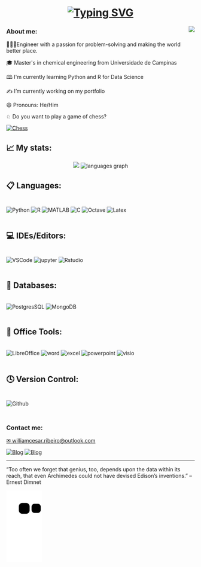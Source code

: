<h1 align="center">
  <a href="https://git.io/typing-svg"><img src="https://readme-typing-svg.herokuapp.com?font=Roboto&size=24&pause=1000&color=164ef7&center=true&vCenter=true&width=435&lines=Hello+World!+%F0%9F%8C%8E;Welcome+to+my+page%2C+I%E2%80%99m+William" alt="Typing SVG" /></a>
</h1>

<img align="right" height="350" src="https://64.media.tumblr.com/d98c7e0c53e1aaa8521ddcb31a421373/tumblr_nbyrlaLLDw1s141c3o1_r1_400.gif"  />

### <h3 align="left">About me:</h2>

 <p align="left">👨🏻‍🔬Engineer with a passion for problem-solving and making the world better place. 
 <p align="left">🎓 Master's in chemical engineering from Universidade de Campinas</p>
 <p align="left">🕮 I'm currently learning Python and R for Data Science</p>
 <p align="left">✍ I’m currently working on my portfolio</p>
 <p align="left">😄 Pronouns: He/Him</p>
 <p align="left">♘ Do you want to play a game of chess? 
 
  [<img alt="Chess" width="80" src="https://preview.redd.it/fd50cxqm4nl71.png?width=640&crop=smart&auto=webp&s=ddecdca190d6ff782bce6fccbe57efcb7084e7d2" />](https://www.chess.com/member/williamcesar)</p>
 
## 📈 My stats:

<div align="center">
  <img src="https://github-readme-stats.vercel.app/api?username=willc127&show_icons=true&theme=transparent" height="150"/>
  <img src="https://github-readme-stats.vercel.app/api/top-langs?locale=en&hide_title=false&layout=compact&card_width=250&langs_count=5&theme=transparent&hide_border=false&username=willc127" height="150" alt="languages graph"  />
</div>

## 📋 Languages:
<div style="display: inline_block"><br/>
<img align="center" alt="Python" src="https://img.shields.io/badge/python-3670A0?style=for-the-badge&logo=python&logoColor=ffdd54"/>
<img align="center" alt="R" src="https://img.shields.io/badge/r-%23276DC3.svg?style=for-the-badge&logo=r&logoColor=white"/>
  
<img align="center" alt="MATLAB" src="https://img.shields.io/badge/MATLAB-f00.svg?style=for-the-badge&logoColor=white&logo=data%3Aimage%2Fpng%3Bbase64%2CiVBORw0KGgoAAAANSUhEUgAAAEAAAABACAQAAAAAYLlVAAAABGdBTUEAALGPC%2FxhBQAAACBjSFJNAAB6JgAAgIQAAPoAAACA6AAAdTAAAOpgAAA6mAAAF3CculE8AAAAAmJLR0QA%2F4ePzL8AAAAJcEhZcwAACxIAAAsSAdLdfvwAAAAHdElNRQfnAQwAMQvhrMmoAAAGpElEQVRo3t2Ze4gVZRjG35k5x0te8rZoUkpkaZbhEiillqJoFhZFllgksiJWYi5loIVZQmnShQKjqCy8UURlaCDaKmZJpBarqxmJipfKTFdNPZeZ8%2BuPeec7c%2FbcZs%2Be%2FKMZ2HN2zsz3PO%2FzPt%2F7vTNjIVXebLEEyUQ93aoqAdsAWyISaehqErAEERkh%2FaRJGnPolNqo1m4hTKYRgAxf0hfBKX9dteBthGcA8EiTAQ5zrR6%2FDAQchHuBDCkAXJLAHjqqMpdBgS4cAlLABX4GMiSB98prUA3wGMIcIAl4jEdYBaTwgPvLOaE65uvEr0rgFQQhTqP%2Bf4zupdNQnfwvN%2FL3Q4gjDMNTCq%2BV1qAa8j8MeKSAFQoWQ1ikpC4yoJQGbY%2F%2Bes7p5IMnFdxC6MABIAG8UUqDtmY%2Fzm4gTYYMMJ7A9TGEOtXgJDXFNWgLARthpYJkgPP0yQHqyG%2Fqg8eLa1A5fBzhKRO9C%2BzIS88iTcK2apvQxkKYSBrwTAVclhOnhTCQpJbnWyhSkuxWr3iO2JIRZL58LTHxxBIREUdEGlqscpYckC0ikhRbHtAluo2rYRDfADYAkNa1zwOO0qXA2TPUI3vb7gFLoRfyFReBtJqvWSHezRPZQujN35qmOwsnoTXwDi%2FyD%2F6WJA0cZyYnABcYWwDARlgNXCpeEVtDYBUACRJkAPiGzszSifZTwXnuIDykqdpPvPIUxBCeAFKadWikDiHGUSUwu2B8FkJPTmoSRhZKQlTrDdK8wzFmM0wHelrzf5xuFK51NsJaTcLSQiSjRR9jl0KdZaD5pQfHNf7nKVbpHISpeu2%2BQkkonXdHI%2F0CSJMG6hDaYRNDWKbwJ%2BhBsVpvIfTir5BRnWgEHJOtm9kCuKSA1Sqqg1CLq5HVU2rFD1aMS8AH%2BS4odEEwWA3T2YgHuKSBRq4IRbpd499T2N05SbhbFThF75ZatZTc%2FxZnAiv4Sx3v4gFNdDWOEBYAaTxgIuX7%2Fzj7le6slmfnS34Li9mv0CkSuErgEJMQhPYIt2sxgo8o3%2Fs7CAt1Xdyeb8Js3Fcxi614GvUlXIItrd9X0QehJ4dMy9mTsp0%2FFsINJLRrGJ5L2f%2FoyCTWcEbhEnp7AQdYyH38qGq4wJ9MYT2QIgPcE0H%2BgMI6NeJbudcIvXiVgyHJ%2Fe0kHzJe7eWwCNcsP5gWdElEeP%2BsB7WQtShaQoO5o3M1sxuZTi9zaQxBqGWHpsZV%2BE2RoLN7J3Pv9FiYuOjKllGnz%2BWmvOkYnF6PC2RIAwfpEcF%2BuRosUSNuzlXgfR3UJ3AjgtAurzbYCPUG%2FiyDI8ufLUdDNIAMtVnygvBcjtMXITrXg93%2F%2FrbpgZKMbHFGeQv6fzeqBq9n6funDGevsRZ8y0AEC9skojsbzO9pxkWGd0JTtD3ZZSlkxCA%2F7TVCf8W%2FwKxQ7u%2FiiJkDFxgTEd42wN1Mt3glR5RCXTB62GSTOG4eLsDn9EEYzMpQgo5RGxHeQbCYzCcc5Byn%2BIGXGYywWJPwfdaEQZ4chF58qlPRBQ6zThtPvxh%2FR99I8L7sY9hF7pZiMbU0a3802lepJWuhjvM5RSet9z2r88xZSvoX9NpLWtqDEreTfZqEtfkEguk2gC2qQxKPjN54%2FsG8UHyl4VcSPKQBaOZCyF%2FoeEkGIdj5Q%2FgxLjANeFD%2FAJZHEv%2BzkILLGUZXrqaOA2SfoPnV5E0Ep3gU%2FZjPVn7njPL3W7J5FC9APvzHQIoUcJRRoV878o4GE9xLnaZvqZbM%2F%2BxEZ%2Foyh9NahFyGUKwE2whLTfR71bI2gqW6TtVKEmjwUqmm1MqJdCjN2gOsK%2BIDB%2BFxU65%2BoaaFZf3xRnFOTegBJ6mJVkrbITxqmrMRBTRwEKap1eAE%2FQvOmBjCEF0VfQ0WRyEQyNugRWR1HoEYwhQDn%2BDWohM2hlDDD8ZTZ6ISCPe25%2Bmfk4YY%2FoNa1PmTKFUvYggd%2BEzn159RCfj7bvVBeC7EEMbhGfgHKbdQ%2B%2BrNYA9NjI0O7iDMVQK7zdE4wigSBv6RsvDZCevkV8JyF13DOU3DBIQ4DsJoLhr4mZHgwxPdjk7Al26NGnG9HnuMlOmR61sBb%2FbWErgD8MgAt3GdWsmHn09resSKCPhp2Ky17AQXAU%2BXnGcpf4NSBQLBmxFXF9kEaSDFtErhK3lQ6dBE%2BO5pW%2FGHkP8FAQe%2FPffXxwYmm6MV7pW8N7SlXobKTtkk%2B%2FT%2FyO9JCzx6beOLS0e8tg1QGQFHEFs8qcJr1%2Bq%2BO65ga%2B3T8v8fgX8B8ZjTo%2FAiQoUAAAAldEVYdGRhdGU6Y3JlYXRlADIwMjMtMDEtMTJUMDA6NDk6MTErMDA6MDDEEfaoAAAAJXRFWHRkYXRlOm1vZGlmeQAyMDIzLTAxLTEyVDAwOjQ5OjExKzAwOjAwtUxOFAAAAABJRU5ErkJggg%3D%3D"/>
    
<img align="center" alt="C" src="https://img.shields.io/badge/c-%2300599C.svg?style=for-the-badge&logo=c&logoColor=white"/>
<img align="center" alt="Octave" src="https://img.shields.io/badge/OCTAVE-darkblue?style=for-the-badge&logo=octave&logoColor=fcd683"/>
<img align="center" alt="Latex" src="https://img.shields.io/badge/latex-%23008080.svg?style=for-the-badge&logo=latex&logoColor=white)"/>
</div><br/>
  
## 💻 IDEs/Editors:

<div style="display: inline_block"><br/>
<img align="center" alt="VSCode" src="https://img.shields.io/badge/VSCode-0078D4?style=for-the-badge&logo=visual%20studio%20code&logoColor=white"/>
<img align="center" alt="jupyter" src="https://img.shields.io/badge/JUPYTER-da5b0b?style=for-the-badge&logo=Jupyter&logoColor=white"/>
<img align="center" alt="Rstudio" src="https://img.shields.io/badge/RStudio-4285F4?style=for-the-badge&logo=rstudio&logoColor=white"/>
</div><br/>

## 💾 Databases:

<div style="display: inline_block"><br/>
<img align="center" alt="PostgresSQL" src="https://img.shields.io/badge/postgres-%23316192.svg?style=for-the-badge&logo=postgresql&logoColor=white"/>
<img align="center" alt="MongoDB" src="https://img.shields.io/badge/MongoDB-%234ea94b.svg?style=for-the-badge&logo=mongodb&logoColor=white"/>
</div><br/> 

## 🏢 Office Tools:

<div style="display: inline_block"><br/>
<img align="center" alt="LibreOffice" src="https://img.shields.io/badge/LibreOffice-%2318A303?style=for-the-badge&logo=LibreOffice&logoColor=white)"/>
<img align="center" alt="word" src="https://img.shields.io/badge/WORD-2b579a?style=for-the-badge&logo=Microsoft+Word&logoColor=white"/>
<img align="center" alt="excel" src="https://img.shields.io/badge/EXCEL-217346?style=for-the-badge&logo=Microsoft+Excel&logoColor=white"/>
<img align="center" alt="powerpoint" src="https://img.shields.io/badge/POWERPOINT-b7472a?style=for-the-badge&logo=Microsoft+PowerPoint&logoColor=white"/>
<img align="center" alt="visio" src="https://img.shields.io/badge/VISIO-3955a3?style=for-the-badge&logo=Microsoft+Visio&logoColor=white"/>
</div><br/>

## 🕓 Version Control:
<div style="display: inline_block"><br/>
<img align="center" alt="Github" src="https://img.shields.io/badge/github-%23121011.svg?style=for-the-badge&logo=github&logoColor=white)"/>
</div><br/>

## <h3 align="left">Contact me:</h2>

<p align="left"><a href="mailto:williamcesar.ribeiro@outlook.com">✉ williamcesar.ribeiro@outlook.com</a></p>

[![Blog](https://img.shields.io/badge/LinkedIn-0077B5?style=for-the-badge&logo=linkedin&logoColor=white)](https://www.linkedin.com/in/william-cesar-1a0ab187/)
[![Blog](https://img.shields.io/static/v1?message=Instagram&logo=instagram&label=&color=E4405F&logoColor=white&labelColor=&style=for-the-badge)](https://www.instagram.com/willc127/)

---

“Too often we forget that genius, too, depends upon the data within its reach, that even Archimedes could not have devised Edison’s inventions.” – Ernest Dimnet

![Snake animation](https://github.com/willc127/willc127/blob/output/github-contribution-grid-snake.svg)

